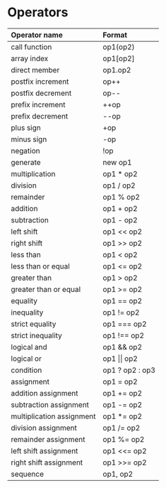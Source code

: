
# Operators

|Operator name|Format|
|:--|:--|
|call function|op1(op2)|
|array index|op1[op2]|
|direct member |op1.op2|
|postfix increment |op++|
|postfix decrement|op--|
|prefix increment|++op|
|prefix decrement|--op|
|plus sign|+op|
|minus sign|-op|
|negation|!op|
|generate|new op1|
|multiplication|op1 * op2|
|division|op1 / op2|
|remainder|op1 % op2|
|addition|op1 + op2|
|subtraction|op1 - op2|
|left shift|op1 << op2|
|right shift|op1 >> op2|
|less than|op1 < op2|
|less than or equal|op1 <= op2|
|greater than |op1 > op2|
|greater than or equal|op1 >= op2|
|equality|op1 == op2|
|inequality|op1 != op2|
|strict equality|op1 === op2|
|strict inequality|op1 !== op2|
|logical and|op1 && op2|
|logical or|op1 \|\| op2|
|condition|op1 ? op2 : op3|
|assignment|op1 = op2|
|addition assignment |op1 += op2|
|subtraction assignment|op1 -= op2|
|multiplication assignment |op1 *= op2|
|division assignment |op1 /= op2|
|remainder assignment|op1 %= op2|
|left shift assignment |op1 <<= op2|
|right shift assignment |op1 >>= op2|
|sequence |op1, op2|
